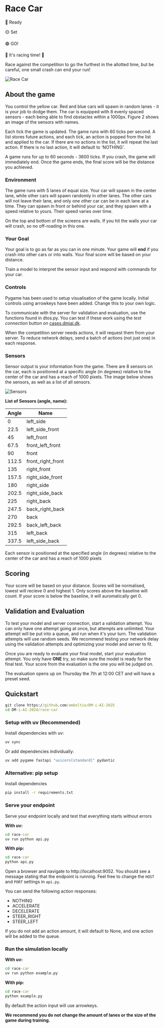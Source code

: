 # Race Car

🔴 Ready

🟡 Set

🟢 GO!

🏁 It's racing time! 🏁

Race against the competition to go the furthest in the allotted time, but be careful, one small crash can end your run!

![Race Car](../images/race_car_intro.png)

## About the game

You control the yellow car. Red and blue cars will spawn in random lanes - it is your job to dodge them. The car is equipped with 8 evenly spaced sensors - each being able to find obstacles within a 1000px. Figure 2 shows an image of the sensors with names.

Each tick the game is updated. The game runs with 60 ticks per second. A list stores future actions, and each tick, an action is popped from the list and applied to the car. If there are no actions in the list, it will repeat the last action. If there is no last action, it will default to 'NOTHING'.

A game runs for up to 60 seconds - 3600 ticks. If you crash, the game will immediately end. Once the game ends, the final score will be the distance you achieved.

### Environment

The game runs with 5 lanes of equal size. Your car will spawn in the center lane, while other cars will spawn randomly in other lanes. The other cars will not leave their lane, and only one other car can be in each lane at a time. They can spawn in front or behind your car, and they spawn with a speed relative to yours. Their speed varies over time.

On the top and bottom of the screens are walls. If you hit the walls your car will crash, so no off-roading in this one.

### Your Goal

Your goal is to go as far as you can in one minute. Your game will **end** if you crash into other cars or into walls. Your final score will be based on your distance.

Train a model to interpret the sensor input and respond with commands for your car.

### Controls

Pygame has been used to setup visualisation of the game locally. Initial controls using arrowkeys have been added. Change this to your own logic.

To communicate with the server for validation and evaluation, use the functions found in dtos.py. You can test if these work using the *test connection* button on [cases.dmiai.dk](https://cases.dmiai.dk).

When the competition server needs actions, it will request them from your server. To reduce network delays, send a batch of actions (not just one) in each response.

### Sensors

Sensor output is your information from the game. There are 8 sensors on the car, each is positioned at a specific angle (in degrees) relative to the center of the car and has a reach of 1000 pixels. The image below shows the sensors, as well as a list of all sensors.

![Sensors](../images/race_car_sensors.png)

**List of Sensors (angle, name):**

| Angle | Name              |
| ----- | ----------------- |
| 0     | left_side         |
| 22.5  | left_side_front   |
| 45    | left_front        |
| 67.5  | front_left_front  |
| 90    | front             |
| 112.5 | front_right_front |
| 135   | right_front       |
| 157.5 | right_side_front  |
| 180   | right_side        |
| 202.5 | right_side_back   |
| 225   | right_back        |
| 247.5 | back_right_back   |
| 270   | back              |
| 292.5 | back_left_back    |
| 315   | left_back         |
| 337.5 | left_side_back    |

Each sensor is positioned at the specified angle (in degrees) relative to the center of the car and has a reach of 1000 pixels

## Scoring

Your score will be based on your distance. Scores will be normalised, lowest will recieve 0 and highest 1. Only scores above the baseline will count. If your score is below the baseline, it will auromatically get 0.

## Validation and Evaluation

To test your model and server connection, start a validation attempt. You can only have one attempt going at once, but attempts are unlimited. Your attempt will be put into a queue, and run when it's your turn. The validation attempts will use random seeds. We recommend testing your network delay using the validation attempts and optimizing your model and server to fit.

Once you are ready to evaluate your final model, start your evaluation attempt. You only have **ONE** try, so make sure the model is ready for the final test. Your score from the evaluation is the one you will be judged on.

The evaluation opens up on Thursday the 7th at 12:00 CET and will have a preset seed.

## Quickstart

```cmd
git clone https://github.com/amboltio/DM-i-AI-2025
cd DM-i-AI-2024/race-car
```

### Setup with uv (Recommended)

Install dependencies with uv:

```cmd
uv sync
```

Or add dependencies individually:

```cmd
uv add pygame fastapi "uvicorn[standard]" pydantic
```

### Alternative: pip setup

Install dependencies

```cmd
pip install -r requirements.txt
```

### Serve your endpoint

Serve your endpoint locally and test that everything starts without errors

**With uv:**

```cmd
cd race-car
uv run python api.py
```

**With pip:**

```cmd
cd race-car
python api.py
```

Open a browser and navigate to http://localhost:9052. You should see a message stating that the endpoint is running.
Feel free to change the `HOST` and `PORT` settings in `api.py`.

You can send the following action responses:

- NOTHING
- ACCELERATE
- DECELERATE
- STEER_RIGHT
- STEER_LEFT

If you do not add an action amount, it will default to None, and one action will be added to the queue.

### Run the simulation locally

**With uv:**

```cmd
cd race-car
uv run python example.py
```

**With pip:**

```cmd
cd race-car
python example.py
```

By default the action input will use arrowkeys.

**We recommend you do not change the amount of lanes or the size of the game during training.**
